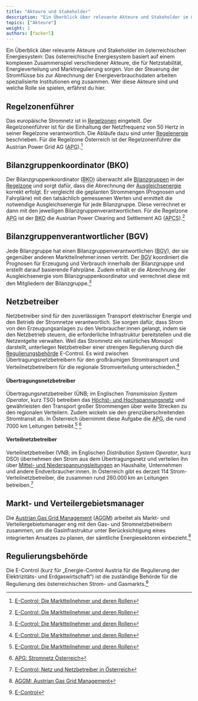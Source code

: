 ```yaml
---
title: "Akteure und Stakeholder"
description: "Ein Überblick über relevante Akteure und Stakeholder im österreichischen Energiesystem."
topics: ["Akteure"]
weight: 1
authors: [fackerl]
---
```


Ein Überblick über relevante Akteure und Stakeholder im österreichischen Energiesystem: Das österreichische Energiesystem basiert auf einem komplexen Zusammenspiel verschiedener Akteure, die für Netzstabilität, Energieverteilung und Marktregulierung sorgen. Von der Steuerung der Stromflüsse bis zur Abrechnung der Energieverbrauchsdaten arbeiten spezialisierte Institutionen eng zusammen. Wer diese Akteure sind und welche Rolle sie spielen, erfährst du hier.

<!-- more -->

## Regelzonenführer

Das europäische Stromnetz ist in [Regelzonen](/wissen/regelzonen/) eingeteilt. Der Regelzonenführer ist für die Einhaltung der Netzfrequenz von 50 Hertz in seiner Regelzone verantwortlich. Die Abläufe dazu sind unter [Regelenergie](/wissen/regelenergie/) beschrieben. Für die Regelzone Österreich ist der Regelzonenführer die Austrian Power Grid AG (<abbr title="Austrian Power Grid">APG</abbr>).[^1]

## Bilanzgruppenkoordinator (BKO)

Der Bilanzgruppenkoordinator (<abbr title="Bilanzgruppenkoordinator">BKO</abbr>) überwacht alle [Bilanzgruppen](/wissen/bilanzgruppen/) in der [Regelzone](/wissen/regelzonen/) und sorgt dafür, dass die Abrechnung der [Ausgleichsenergie](/wissen/bilanzgruppen/) korrekt erfolgt. Er vergleicht die geplanten Strommengen (Prognosen und Fahrpläne) mit den tatsächlich gemessenen Werten und ermittelt die notwendige Ausgleichsenergie für jede Bilanzgruppe. Diese verrechnet er dann mit den jeweiligen Bilanzgruppenverantwortlichen. Für die Regelzone <abbr title="Austrian Power Grid">APG</abbr> ist der <abbr title="Bilanzgruppenkoordinator">BKO</abbr> die Austrian Power Clearing and Settlement AG (<abbr title="Austrian Power Clearing and Settlement">APCS</abbr>).[^1]

## Bilanzgruppenverantwortlicher (BGV)

Jede Bilanzgruppe hat einen Bilanzgruppenverantwortlichen (<abbr title="Bilanzgruppenverantwortlicher">BGV</abbr>), der sie gegenüber anderen Marktteilnehmer:innen vertritt. Der <abbr title="Bilanzgruppenverantwortlicher">BGV</abbr> koordiniert die Prognosen für Erzeugung und Verbrauch innerhalb der Bilanzgruppe und erstellt darauf basierende Fahrpläne. Zudem erhält er die Abrechnung der Ausgleichsenergie vom Bilanzgruppenkoordinator und verrechnet diese mit den Mitgliedern der Bilanzgruppe.[^1]

## Netzbetreiber

Netzbetreiber sind für den zuverlässigen Transport elektrischer Energie und den Betrieb der Stromnetze verantwortlich. Sie sorgen dafür, dass Strom von den Erzeugungsanlagen zu den Verbraucher:innen gelangt, indem sie den Netzbetrieb steuern, die erforderliche Infrastruktur bereitstellen und die Netzentgelte verwalten. Weil das Stromnetz ein natürliches Monopol darstellt, unterliegen Netzbetreiber einer strengen Regulierung durch die [Regulierungsbehörde](#regulierungsbehörde) E-Control. Es wird zwischen Übertragungsnetzbetreibern für den großräumigen Stromtransport und Verteilnetzbetreibern für die regionale Stromverteilung unterschieden.[^1]

#### Übertragungsnetzbetreiber

Übertragungsnetzbetreiber (ÜNB; im Englischen _Transmission System Operator_, kurz TSO) betreiben das [Höchst- und Hochspannungsnetz](/wissen/stromnetz/) und gewährleisten den Transport großer Strommengen über weite Strecken zu den regionalen Verteilern. Zudem wickeln sie den grenzüberschreitenden Stromtransit ab. In Österreich übernimmt diese Aufgabe die <abbr title="Austrian Power Grid">APG</abbr>, die rund 7000 km Leitungen betreibt.[^1] [^2]

#### Verteilnetzbetreiber

Verteilnetzbetreiber (VNB; im Englischen _Distribution System Operator_, kurz DSO) übernehmen den Strom aus dem Übertragungsnetz und verteilen ihn über [Mittel- und Niederspannungsleitungen](/wissen/stromnetz/) an Haushalte, Unternehmen und andere Endverbraucher:innen. In Österreich gibt es derzeit 114 Strom-Verteilnetzbetreiber, die zusammen rund 260.000 km an Leitungen betreiben.[^3]

## Markt- und Verteilergebietsmanager

Die [Austrian Gas Grid Management](https://www.aggm.at/) (<abbr title="Austrian Gas Grid Management">AGGM</abbr>) arbeitet als Markt- und Verteilergebietsmanager eng mit den Gas- und Stromnetzbetreibern zusammen, um die Gasinfrastruktur unter Berücksichtigung eines integrierten Ansatzes zu planen, der sämtliche Energiesektoren einbezieht.[^aggm]

## Regulierungsbehörde

Die E-Control (kurz für „Energie-Control Austria für die Regulierung der Elektrizitäts- und Erdgaswirtschaft“) ist die zuständige Behörde für die Regulierung des österreichischen Strom- und Gasmarkts.[^4]

[^1]: [E-Control: Die Marktteilnehmer und deren Rollen](https://www.e-control.at/marktteilnehmer/strom/strommarkt/marktteilnehmer)
[^2]: [APG: Stromnetz Österreich](https://www.apg.at/stromnetz/stromnetz-oesterreich/)
[^3]: [E-Control: Netz und Netzbetreiber in Österreich](https://www.e-control.at/konsumenten/netz-und-netzbetreiber-in-oesterreich)
[^4]: [E-Control](https://energie.gv.at/glossary/e-control)
[^aggm]: [AGGM: Austrian Gas Grid Management](https://www.aggm.at/)
